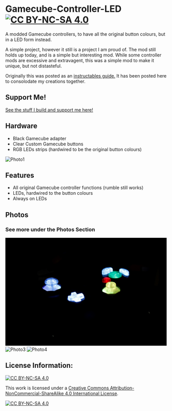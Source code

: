 # Gamecube-Controller-LED [![CC BY-NC-SA 4.0][cc-by-nc-sa-shield]][cc-by-nc-sa]
A modded Gamecube controllers, to have all the original button colours, but in a LED form instead.

A simple project, however it still is a project I am proud of. The mod still holds up today, and is a simple but interesting mod. While some controller mods are excessive and extravagent, this was a simple mod to make it unique, but not distasteful.

Originally this was posted as an [instructables guide.](https://www.instructables.com/Gamecube-Controller-LED-Mod/) It has been posted here to consolodate my creations together.

## Support Me!
[See the stuff I build and support me here!](https://linktr.ee/Lego_Rocket)

## Hardware
- Black Gamecube adapter
- Clear Custom Gamecube buttons
- RGB LEDs strips (hardwired to be the original button colours)

![Photo1](/Photos/IMG_8349.JPG)

## Features
- All original Gamecube controller functions (rumble still works)
- LEDs, hardwired to the button colours
- Always on LEDs

## Photos
### See more under the Photos Section
![Photo2](/Photos/_MG_8359copy.JPG)
![Photo3](/Photos/IMG_8409.JPG)
![Photo4](/Photos/IMG_8385.JPG)

## License Information:
[![CC BY-NC-SA 4.0][cc-by-nc-sa-shield]][cc-by-nc-sa]

This work is licensed under a
[Creative Commons Attribution-NonCommercial-ShareAlike 4.0 International License][cc-by-nc-sa].

[![CC BY-NC-SA 4.0][cc-by-nc-sa-image]][cc-by-nc-sa]

[cc-by-nc-sa]: http://creativecommons.org/licenses/by-nc-sa/4.0/
[cc-by-nc-sa-image]: https://licensebuttons.net/l/by-nc-sa/4.0/88x31.png
[cc-by-nc-sa-shield]: https://img.shields.io/badge/License-CC%20BY--NC--SA%204.0-lightgrey.svg
